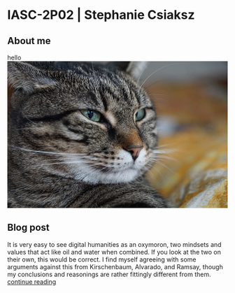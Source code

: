 # IASC-2P02 | Stephanie Csiaksz
## About me


hello
![](Images/cat-3134990_960_720.jpg)

## Blog post

It is very easy to see digital humanities as an oxymoron, two mindsets and values that act like oil and water when combined. If you look at the two on their own, this would be correct. I find myself agreeing with some arguments against this from Kirschenbaum, Alvarado, and Ramsay, though my conclusions and reasonings are rather fittingly different from them.
[continue reading](blog)
